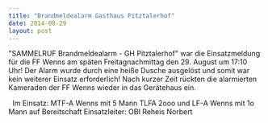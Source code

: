 ```yaml
---
title: "Brandmeldealarm Gasthaus Pitztalerhof"
date: 2014-08-29
layout: post
---
```


"SAMMELRUF Brandmeldealarm - GH Pitztalerhof" war die Einsatzmeldung für die FF Wenns am späten Freitagnachmittag den 29. August um 17:10 Uhr! Der Alarm wurde durch eine heiße Dusche ausgelöst und somit war kein weiterer Einsatz erforderlich! Nach kurzer Zeit rückten die alarmierten Kameraden der FF Wenns wieder in das Gerätehaus ein.

 
Im Einsatz:
MTF-A Wenns mit 5 Mann
TLFA 2ooo und LF-A Wenns mit 1o Mann auf Bereitschaft
Einsatzleiter: OBI Reheis Norbert